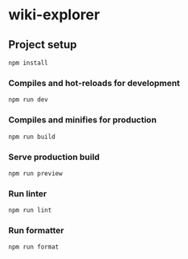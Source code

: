 # wiki-explorer

## Project setup
```
npm install
```

### Compiles and hot-reloads for development
```
npm run dev
```

### Compiles and minifies for production
```
npm run build
```

### Serve production build
```
npm run preview
```

### Run linter
```
npm run lint
```

### Run formatter
```
npm run format
```
